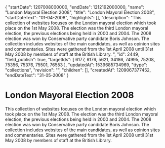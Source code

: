{
  "startDate": 1207008000000, 
  "endDate": 1212192000000, 
  "name": "London Mayoral Election 2008", 
  "title": "London Mayoral Election 2008", 
  "startDateText": "01-04-2008", 
  "highlights": [], 
  "description": "This collection of websites focuses on the London mayoral election which took place on the 1st May 2008. The election was the third London mayoral election, the previous elections being held in 2000 and 2004. The 2008 election was won by Conservative party candidate Boris Johnson. The collection includes websites of the main candidates, as well as opinion sites and commentaries. Sites were gathered from the 1st April 2008 until 31st May 2008 by members of staff at the British Library. ", 
  "id": 2449, 
  "field_publish": true, 
  "targetIds": [
    6177, 
    6176, 
    5621, 
    34186, 
    74995, 
    75208, 
    75356, 
    75376, 
    75501, 
    76553
  ], 
  "updatedAt": 1539685734969, 
  "ttype": "collections", 
  "revision": "", 
  "children": [], 
  "createdAt": 1209067377452, 
  "endDateText": "31-05-2008"
}

# London Mayoral Election 2008

This collection of websites focuses on the London mayoral election which took place on the 1st May 2008. The election was the third London mayoral election, the previous elections being held in 2000 and 2004. The 2008 election was won by Conservative party candidate Boris Johnson. The collection includes websites of the main candidates, as well as opinion sites and commentaries. Sites were gathered from the 1st April 2008 until 31st May 2008 by members of staff at the British Library. 